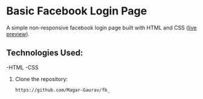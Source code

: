# Basic Facebook Login Page

A simple non-responsive facebook login page built with HTML and CSS ([live preview](https://magar-gaurav.github.io/fb_/)).

## Technologies Used:
-HTML
-CSS

1. Clone the repository:
   ```sh
   https://github.com/Magar-Gaurav/fb_ 
